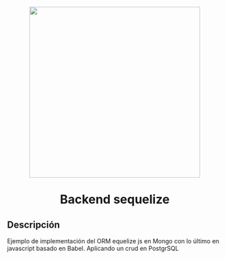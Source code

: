<h1 align="center">
  <br>
  <img src="https://rosolutions.com.mx/blog/wp-content/uploads/2018/08/node-js-736399_960_720-740x406.png" width="400">
  <br><br>
  Backend sequelize
  <br>
</h1>

## Descripción

Ejemplo de implementación del ORM equelize js en Mongo con lo último en javascript basado en Babel.
Aplicando un crud en PostgrSQL
